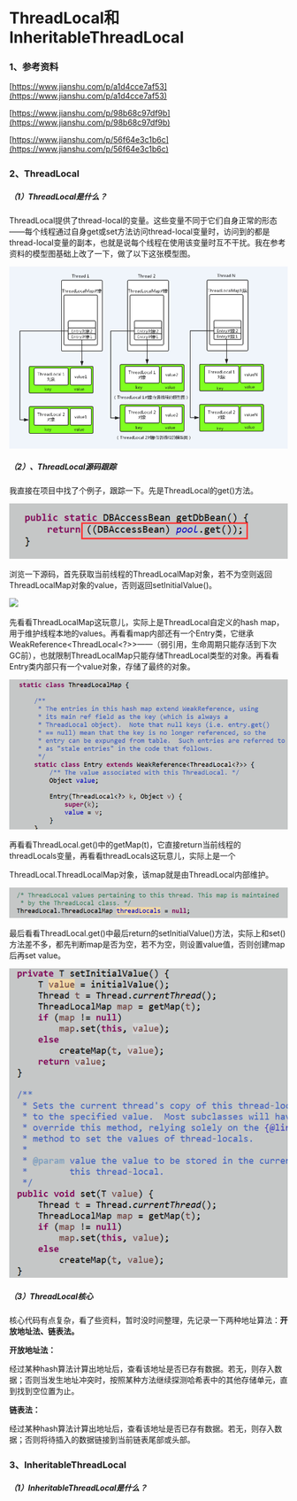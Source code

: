 # ThreadLocal和InheritableThreadLocal

### 1、参考资料

[https://www.jianshu.com/p/a1d4cce7af53](https://www.jianshu.com/p/a1d4cce7af53)

[https://www.jianshu.com/p/98b68c97df9b](https://www.jianshu.com/p/98b68c97df9b)

[https://www.jianshu.com/p/56f64e3c1b6c](https://www.jianshu.com/p/56f64e3c1b6c)

### 2、ThreadLocal

##### （1）ThreadLocal是什么？

ThreadLocal提供了thread-local的变量。这些变量不同于它们自身正常的形态——每个线程通过自身get或set方法访问thread-local变量时，访问到的都是thread-local变量的副本，也就是说每个线程在使用该变量时互不干扰。我在参考资料的模型图基础上改了一下，做了以下这张模型图。

![](/assets/ThreadLocal在各线程的模型图.png)

##### （2）、ThreadLocal源码跟踪

我直接在项目中找了个例子，跟踪一下。先是ThreadLocal的get\(\)方法。

![](/assets/ThreadLocal.get.png)

浏览一下源码，首先获取当前线程的ThreadLocalMap对象，若不为空则返回ThreadLocalMap对象的value，否则返回setInitialValue\(\)。

![](/assets/ThreadLocal.get的detail.png)

先看看ThreadLocalMap这玩意儿，实际上是ThreadLocal自定义的hash map，用于维护线程本地的values。再看看map内部还有一个Entry类，它继承WeakReference&lt;ThreadLocal&lt;?&gt;&gt;——（弱引用，生命周期只能存活到下次GC前），也就限制ThreadLocalMap只能存储ThreadLocal类型的对象。再看看Entry类内部只有一个value对象，存储了最终的对象。

![](/assets/ThreadLocal.ThreadLocalMap定义.png)

再看看ThreadLocal.get\(\)中的getMap\(t\)，它直接return当前线程的threadLocals变量，再看看threadLocals这玩意儿，实际上是一个

ThreadLocal.ThreadLocalMap对象，该map就是由ThreadLocal内部维护。

![](/assets/threadLocals定义.png)

最后看看ThreadLocal.get\(\)中最后return的setInitialValue\(\)方法，实际上和set\(\)方法差不多，都先判断map是否为空，若不为空，则设置value值，否则创建map后再set value。

![](/assets/setInitialValue方法.png)

##### （3）ThreadLocal核心

核心代码有点复杂，看了些资料，暂时没时间整理，先记录一下两种地址算法：**开放地址法、链表法。**

**开放地址法：**

经过某种hash算法计算出地址后，查看该地址是否已存有数据。若无，则存入数据；否则当发生地址冲突时，按照某种方法继续探测哈希表中的其他存储单元，直到找到空位置为止。

**链表法：**

经过某种hash算法计算出地址后，查看该地址是否已存有数据。若无，则存入数据；否则将待插入的数据链接到当前链表尾部或头部。

### 3、InheritableThreadLocal

##### （1）InheritableThreadLocal是什么？



